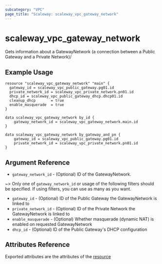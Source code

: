 ```yaml
---
subcategory: "VPC"
page_title: "Scaleway: scaleway_vpc_gateway_network"
---
```


# scaleway_vpc_gateway_network

Gets information about a GatewayNetwork (a connection between a Public Gateway and a Private Network)/

## Example Usage

```hcl
resource "scaleway_vpc_gateway_network" "main" {
  gateway_id = scaleway_vpc_public_gateway.pg01.id
  private_network_id = scaleway_vpc_private_network.pn01.id
  dhcp_id = scaleway_vpc_public_gateway_dhcp.dhcp01.id
  cleanup_dhcp       = true
  enable_masquerade  = true
}

data scaleway_vpc_gateway_network by_id {
    gateway_network_id = scaleway_vpc_gateway_network.main.id
}

data scaleway_vpc_gateway_network by_gateway_and_pn {
    gateway_id = scaleway_vpc_public_gateway.pg01.id
    private_network_id = scaleway_vpc_private_network.pn01.id
}
```

## Argument Reference

* `gateway_network_id` - (Optional) ID of the GatewayNetwork.

~> Only one of `gateway_network_id` or usage of the following filters should be specified. If using filters, you can use as many as you want.

* `gateway_id` - (Optional) ID of the Public Gateway the GatewayNetwork is linked to
* `private_network_id` - (Optional) ID of the Private Network the GatewayNetwork is linked to
* `enable_masquerade` - (Optional) Whether masquerade (dynamic NAT) is enabled on requested GatewayNetwork
* `dhcp_id` - (Optional) ID of the Public Gateway's DHCP configuration

## Attributes Reference

Exported attributes are the attributes of the [resource](../resources/vpc_gateway_network.md)
